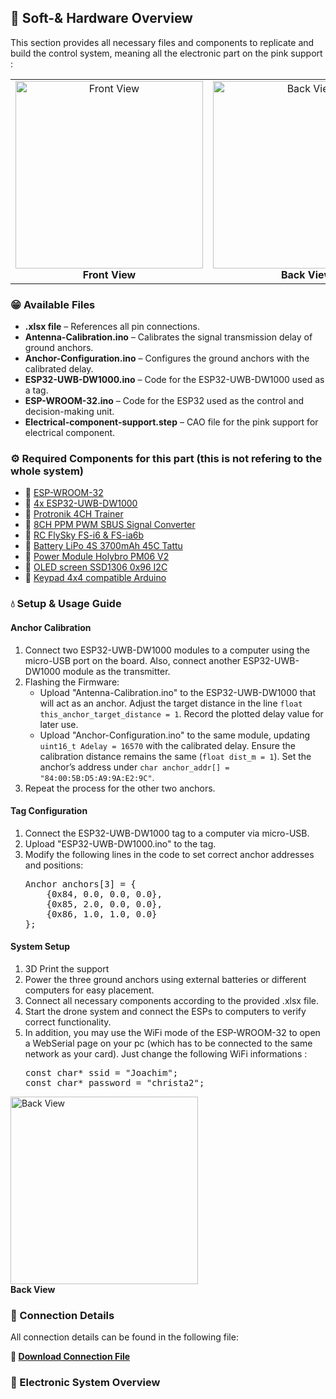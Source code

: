 <h2>📂 Soft-& Hardware Overview</h2>
    <p>This section provides all necessary files and components to replicate and build the control system, meaning all the electronic part on the pink support : </p>
    <table style="border: none;">
      <tr>
        <td align="center"  style="border: none;">
          <img src="https://drive.google.com/uc?export=view&id=1mhiAB3AUSWgGtcH4OUx5kZJcbENg6C26" alt="Front View" width="300"><br>
          <b>Front View</b>
        </td>
        <td align="center"  style="border: none;">
          <img src="https://drive.google.com/uc?export=view&id=1eGuo_ZY5YsGg81ZiYGtS0nQbABL58_M9" alt="Back View" width="300"><br>
          <b>Back View</b>
        </td>
      </tr>
    </table>
    <h3>😁 Available Files</h3>
    <ul>
        <li><strong>.xlsx file</strong> – References all pin connections.</li>
        <li><strong>Antenna-Calibration.ino</strong> – Calibrates the signal transmission delay of ground anchors.</li>
        <li><strong>Anchor-Configuration.ino</strong> – Configures the ground anchors with the calibrated delay.</li>
        <li><strong>ESP32-UWB-DW1000.ino</strong> – Code for the ESP32-UWB-DW1000 used as a tag.</li>
        <li><strong>ESP-WROOM-32.ino</strong> – Code for the ESP32 used as the control and decision-making unit.</li>
        <li><strong>Electrical-component-support.step</strong> – CAO file for the pink support for electrical component.</li>
    </ul>
    <h3>⚙️ Required Components for this part (this is not refering to the whole system)</h3>
    <ul>
        <li>📌 <a href="https://www.az-delivery.de/fr/products/esp32-nodemcu-module-wlan-wifi-dev-kit-c-development-board-mit-cp2102-und-usb-c-anschluss-esp-32-esp32-wroom-32-kompatibel-mit-arduino" target="_blank">ESP-WROOM-32</a></li>
        <li>📌 <a href="https://www.gotronic.fr/art-carte-esp32-uwb-dw1000-38055.htm" target="_blank">4x ESP32-UWB-DW1000</a></li>
        <li>📌 <a href="https://www.rc-passion.com/module-d-ecolage-4-voies-pour-l-entrainement/" target="_blank">Protronik 4CH Trainer</a></li>
        <li>📌 <a href="https://www.ebay.com/itm/226085044905" target="_blank">8CH PPM PWM SBUS Signal Converter</a></li>
        <li>📌 <a href="https://www.amazon.fr/RFElettronica-Transmetteur-t%C3%A9l%C3%A9commande-r%C3%A9cepteur-FS-iA10B/dp/B08YQVPX2Y" target="_blank">RC FlySky FS-i6 & FS-ia6b</a></li>
        <li>📌 <a href="https://www.studiosport.fr/batterie-lipo-4s-3700-mah-45c-xt60-tattu-a12185.html" target="_blank">Battery LiPo 4S 3700mAh 45C Tattu</a></li>
        <li>📌 <a href="https://openelab.io/fr/products/holybro-pm06-module" target="_blank">Power Module Holybro PM06 V2</a></li>
        <li>📌 <a href="https://www.az-delivery.de/fr/products/0-96zolldisplay" target="_blank">OLED screen SSD1306 0x96 I2C</a></li>
        <li>📌 <a href="https://www.az-delivery.de/fr/products/4x4-matrix-keypad" target="_blank">Keypad 4x4 compatible Arduino</a></li>
    </ul>
    <h3>💧 Setup & Usage Guide</h3>
    <h4>Anchor Calibration</h4>
    <ol>
        <li>Connect two ESP32-UWB-DW1000 modules to a computer using the micro-USB port on the board. Also, connect another ESP32-UWB-DW1000 module as the transmitter.</li>
        <li>Flashing the Firmware:
            <ul>
                <li>Upload "Antenna-Calibration.ino" to the ESP32-UWB-DW1000 that will act as an anchor. Adjust the target distance in the line <code>float this_anchor_target_distance = 1</code>. Record the plotted delay value for later use.</li>
                <li>Upload "Anchor-Configuration.ino" to the same module, updating <code>uint16_t Adelay = 16570</code> with the calibrated delay. Ensure the calibration distance remains the same (<code>float dist_m = 1</code>). Set the anchor’s address under <code>char anchor_addr[] = "84:00:5B:D5:A9:9A:E2:9C"</code>.</li>
            </ul>
        </li>
        <li>Repeat the process for the other two anchors.</li>
    </ol>
    <h4>Tag Configuration</h4>
    <ol>
        <li>Connect the ESP32-UWB-DW1000 tag to a computer via micro-USB.</li>
        <li>Upload "ESP32-UWB-DW1000.ino" to the tag.</li>
        <li>Modify the following lines in the code to set correct anchor addresses and positions:
            <pre>
Anchor anchors[3] = {
    {0x84, 0.0, 0.0, 0.0},
    {0x85, 2.0, 0.0, 0.0},
    {0x86, 1.0, 1.0, 0.0}
};</pre>
        </li>
    </ol>
    <h4>System Setup</h4>
    <ol>
        <li>3D Print the support
        <li>Power the three ground anchors using external batteries or different computers for easy placement.</li>
        <li>Connect all necessary components according to the provided .xlsx file.</li>
        <li>Start the drone system and connect the ESPs to computers to verify correct functionality.</li>
        <li>In addition, you may use the WiFi mode of the ESP-WROOM-32 to open a WebSerial page on your pc (which has to be connected to the same network as your card). Just change the following WiFi informations : <pre>
const char* ssid = "Joachim";
const char* password = "christa2"; </pre>
        </li>
    </ol>
    <td align="center"  style="border: none;">
      <img src="https://drive.google.com/file/d/1nQTwnrG3usHxKhjVjQi22DmFgerS3EiZ/view?usp=drive_link" alt="Back View" width="300"><br>
      <b>Back View</b>
    </td>
    <h3>💊 Connection Details</h3>
    <p>All connection details can be found in the following file:</p>
    <p><strong>📎 <a href="#">Download Connection File</a></strong></p>
    <h3>🔌 Electronic System Overview</h3>
